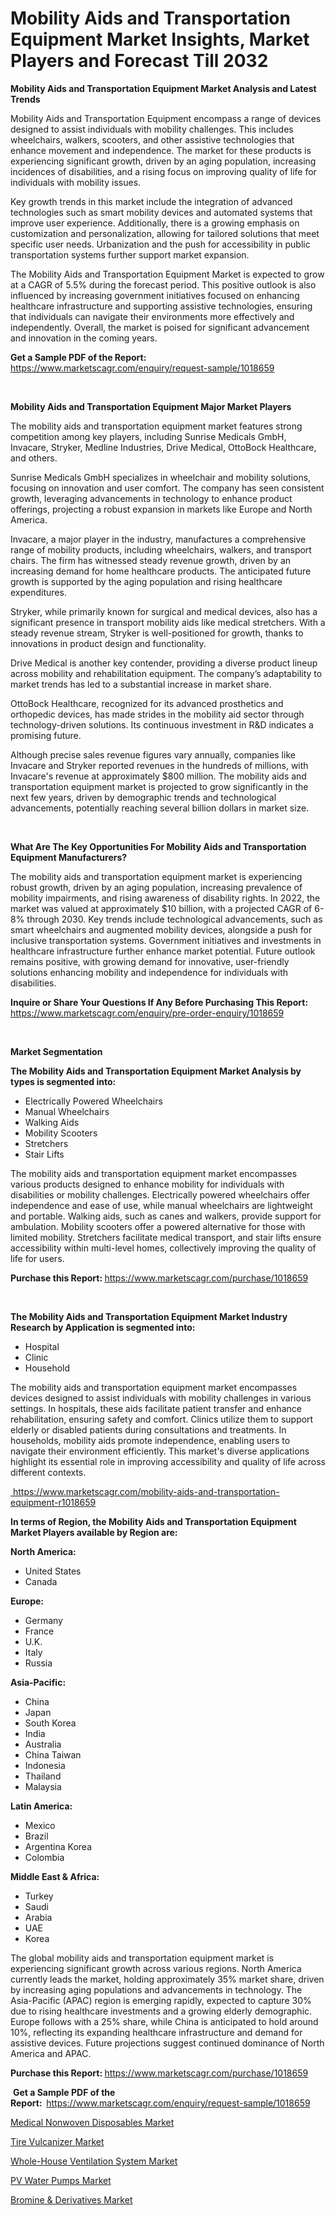 <p><h1>Mobility Aids and Transportation Equipment Market Insights, Market Players and Forecast Till 2032</h1></p><p><strong>Mobility Aids and Transportation Equipment Market Analysis and Latest Trends</strong></p>
<p><p>Mobility Aids and Transportation Equipment encompass a range of devices designed to assist individuals with mobility challenges. This includes wheelchairs, walkers, scooters, and other assistive technologies that enhance movement and independence. The market for these products is experiencing significant growth, driven by an aging population, increasing incidences of disabilities, and a rising focus on improving quality of life for individuals with mobility issues.</p><p>Key growth trends in this market include the integration of advanced technologies such as smart mobility devices and automated systems that improve user experience. Additionally, there is a growing emphasis on customization and personalization, allowing for tailored solutions that meet specific user needs. Urbanization and the push for accessibility in public transportation systems further support market expansion.</p><p>The Mobility Aids and Transportation Equipment Market is expected to grow at a CAGR of 5.5% during the forecast period. This positive outlook is also influenced by increasing government initiatives focused on enhancing healthcare infrastructure and supporting assistive technologies, ensuring that individuals can navigate their environments more effectively and independently. Overall, the market is poised for significant advancement and innovation in the coming years.</p></p>
<p><strong>Get a Sample PDF of the Report:&nbsp;</strong> <a href="https://www.marketscagr.com/enquiry/request-sample/1018659?utm_campaign=1836&utm_medium=2&utm_source=Github&utm_content=ia&utm_term=21032025&utm_id=mobility-aids-and-transportation-equipment">https://www.marketscagr.com/enquiry/request-sample/1018659</a></p>
<p>&nbsp;</p>
<p><strong>Mobility Aids and Transportation Equipment Major Market Players</strong></p>
<p><p>The mobility aids and transportation equipment market features strong competition among key players, including Sunrise Medicals GmbH, Invacare, Stryker, Medline Industries, Drive Medical, OttoBock Healthcare, and others. </p><p>Sunrise Medicals GmbH specializes in wheelchair and mobility solutions, focusing on innovation and user comfort. The company has seen consistent growth, leveraging advancements in technology to enhance product offerings, projecting a robust expansion in markets like Europe and North America. </p><p>Invacare, a major player in the industry, manufactures a comprehensive range of mobility products, including wheelchairs, walkers, and transport chairs. The firm has witnessed steady revenue growth, driven by an increasing demand for home healthcare products. The anticipated future growth is supported by the aging population and rising healthcare expenditures.</p><p>Stryker, while primarily known for surgical and medical devices, also has a significant presence in transport mobility aids like medical stretchers. With a steady revenue stream, Stryker is well-positioned for growth, thanks to innovations in product design and functionality.</p><p>Drive Medical is another key contender, providing a diverse product lineup across mobility and rehabilitation equipment. The company’s adaptability to market trends has led to a substantial increase in market share.</p><p>OttoBock Healthcare, recognized for its advanced prosthetics and orthopedic devices, has made strides in the mobility aid sector through technology-driven solutions. Its continuous investment in R&D indicates a promising future.</p><p>Although precise sales revenue figures vary annually, companies like Invacare and Stryker reported revenues in the hundreds of millions, with Invacare's revenue at approximately $800 million. The mobility aids and transportation equipment market is projected to grow significantly in the next few years, driven by demographic trends and technological advancements, potentially reaching several billion dollars in market size.</p></p>
<p>&nbsp;</p>
<p><strong>What Are The Key Opportunities For Mobility Aids and Transportation Equipment Manufacturers?</strong></p>
<p><p>The mobility aids and transportation equipment market is experiencing robust growth, driven by an aging population, increasing prevalence of mobility impairments, and rising awareness of disability rights. In 2022, the market was valued at approximately $10 billion, with a projected CAGR of 6-8% through 2030. Key trends include technological advancements, such as smart wheelchairs and augmented mobility devices, alongside a push for inclusive transportation systems. Government initiatives and investments in healthcare infrastructure further enhance market potential. Future outlook remains positive, with growing demand for innovative, user-friendly solutions enhancing mobility and independence for individuals with disabilities.</p></p>
<p><strong>Inquire or Share Your Questions If Any Before Purchasing This Report:</strong> <a href="https://www.marketscagr.com/enquiry/pre-order-enquiry/1018659?utm_campaign=1836&utm_medium=2&utm_source=Github&utm_content=ia&utm_term=21032025&utm_id=mobility-aids-and-transportation-equipment">https://www.marketscagr.com/enquiry/pre-order-enquiry/1018659</a></p>
<p>&nbsp;</p>
<p><strong>Market Segmentation</strong></p>
<p><strong>The Mobility Aids and Transportation Equipment Market Analysis by types is segmented into:</strong></p>
<p><ul><li>Electrically Powered Wheelchairs</li><li>Manual Wheelchairs</li><li>Walking Aids</li><li>Mobility Scooters</li><li>Stretchers</li><li>Stair Lifts</li></ul></p>
<p><p>The mobility aids and transportation equipment market encompasses various products designed to enhance mobility for individuals with disabilities or mobility challenges. Electrically powered wheelchairs offer independence and ease of use, while manual wheelchairs are lightweight and portable. Walking aids, such as canes and walkers, provide support for ambulation. Mobility scooters offer a powered alternative for those with limited mobility. Stretchers facilitate medical transport, and stair lifts ensure accessibility within multi-level homes, collectively improving the quality of life for users.</p></p>
<p><strong>Purchase this Report:&nbsp;</strong><a href="https://www.marketscagr.com/purchase/1018659?utm_campaign=1836&utm_medium=2&utm_source=Github&utm_content=ia&utm_term=21032025&utm_id=mobility-aids-and-transportation-equipment">https://www.marketscagr.com/purchase/1018659</a></p>
<p>&nbsp;</p>
<p><strong>The Mobility Aids and Transportation Equipment Market Industry Research by Application is segmented into:</strong></p>
<p><ul><li>Hospital</li><li>Clinic</li><li>Household</li></ul></p>
<p><p>The mobility aids and transportation equipment market encompasses devices designed to assist individuals with mobility challenges in various settings. In hospitals, these aids facilitate patient transfer and enhance rehabilitation, ensuring safety and comfort. Clinics utilize them to support elderly or disabled patients during consultations and treatments. In households, mobility aids promote independence, enabling users to navigate their environment efficiently. This market's diverse applications highlight its essential role in improving accessibility and quality of life across different contexts.</p></p>
<p><a href="https://www.marketscagr.com/mobility-aids-and-transportation-equipment-r1018659?utm_campaign=1836&utm_medium=2&utm_source=Github&utm_content=ia&utm_term=21032025&utm_id=mobility-aids-and-transportation-equipment">&nbsp;https://www.marketscagr.com/mobility-aids-and-transportation-equipment-r1018659</a></p>
<p><strong>In terms of Region, the Mobility Aids and Transportation Equipment Market Players available by Region are:</strong></p>
<p>
    <p> <strong> North America: </strong>
        <ul>
            <li>United States</li>
            <li>Canada</li>
        </ul>
        </p> 
    <p> <strong> Europe: </strong>
        <ul>
            <li>Germany</li>
            <li>France</li>
            <li>U.K.</li>
            <li>Italy</li>
            <li>Russia</li>
        </ul>
        </p> 
    <p> <strong> Asia-Pacific: </strong>
        <ul>
            <li>China</li>
            <li>Japan</li>
            <li>South Korea</li>
            <li>India</li>
            <li>Australia</li>
            <li>China Taiwan</li>
            <li>Indonesia</li>
            <li>Thailand</li>
            <li>Malaysia</li>
        </ul>
        </p> 
    <p> <strong> Latin America: </strong>
        <ul>
            <li>Mexico</li>
            <li>Brazil</li>
            <li>Argentina Korea</li>
            <li>Colombia</li>
        </ul>
        </p> 
    <p> <strong> Middle East & Africa: </strong>
        <ul>
            <li>Turkey</li>
            <li>Saudi</li>
            <li>Arabia</li>
            <li>UAE</li>
            <li>Korea</li>
        </ul>
    </p>
    </p>
<p><p>The global mobility aids and transportation equipment market is experiencing significant growth across various regions. North America currently leads the market, holding approximately 35% market share, driven by increasing aging populations and advancements in technology. The Asia-Pacific (APAC) region is emerging rapidly, expected to capture 30% due to rising healthcare investments and a growing elderly demographic. Europe follows with a 25% share, while China is anticipated to hold around 10%, reflecting its expanding healthcare infrastructure and demand for assistive devices. Future projections suggest continued dominance of North America and APAC.</p></p>
<p><strong>Purchase this Report: </strong><a href="https://www.marketscagr.com/purchase/1018659?utm_campaign=1836&utm_medium=2&utm_source=Github&utm_content=ia&utm_term=21032025&utm_id=mobility-aids-and-transportation-equipment">https://www.marketscagr.com/purchase/1018659</a></p>
<p>&nbsp;<strong>Get a Sample PDF of the Report:&nbsp;&nbsp;</strong><a href="https://www.marketscagr.com/enquiry/request-sample/1018659?utm_campaign=1836&utm_medium=2&utm_source=Github&utm_content=ia&utm_term=21032025&utm_id=mobility-aids-and-transportation-equipment">https://www.marketscagr.com/enquiry/request-sample/1018659</a></p>
<p><strong></strong></p>
<p><p><a href="https://github.com/celpabembes/Market-Research-Report-List-1/blob/main/medical-nonwoven-disposables-market.md?utm_campaign=1836&utm_medium=2&utm_source=Github&utm_content=ia&utm_term=21032025&utm_id=mobility-aids-and-transportation-equipment">Medical Nonwoven Disposables Market</a></p><p><a href="https://github.com/mateyappiazo/Market-Research-Report-List-1/blob/main/tire-vulcanizer-market.md?utm_campaign=1836&utm_medium=2&utm_source=Github&utm_content=ia&utm_term=21032025&utm_id=mobility-aids-and-transportation-equipment">Tire Vulcanizer Market</a></p><p><a href="https://github.com/alasmyayock/Market-Research-Report-List-1/blob/main/whole-house-ventilation-system-market.md?utm_campaign=1836&utm_medium=2&utm_source=Github&utm_content=ia&utm_term=21032025&utm_id=mobility-aids-and-transportation-equipment">Whole-House Ventilation System Market</a></p><p><a href="https://github.com/voetzeszuh/Market-Research-Report-List-1/blob/main/pv-water-pumps-market.md?utm_campaign=1836&utm_medium=2&utm_source=Github&utm_content=ia&utm_term=21032025&utm_id=mobility-aids-and-transportation-equipment">PV Water Pumps Market</a></p><p><a href="https://github.com/gunbybeahmg1/Market-Research-Report-List-1/blob/main/bromine-derivatives-market.md?utm_campaign=1836&utm_medium=2&utm_source=Github&utm_content=ia&utm_term=21032025&utm_id=mobility-aids-and-transportation-equipment">Bromine & Derivatives Market</a></p></p>